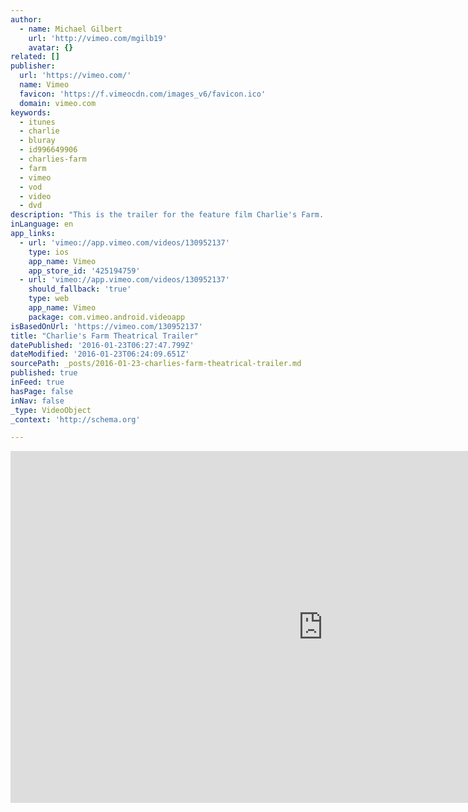 ```yaml
---
author:
  - name: Michael Gilbert
    url: 'http://vimeo.com/mgilb19'
    avatar: {}
related: []
publisher:
  url: 'https://vimeo.com/'
  name: Vimeo
  favicon: 'https://f.vimeocdn.com/images_v6/favicon.ico'
  domain: vimeo.com
keywords:
  - itunes
  - charlie
  - bluray
  - id996649906
  - charlies-farm
  - farm
  - vimeo
  - vod
  - video
  - dvd
description: "This is the trailer for the feature film Charlie's Farm. I edited Charlie's Farm in 2014 and it was released in December of that year. It was released on DVD, BluRay, and VOD in June 2015. Available on iTunes here https://itunes.apple.com/au/movie/charlies-farm/id996649906"
inLanguage: en
app_links:
  - url: 'vimeo://app.vimeo.com/videos/130952137'
    type: ios
    app_name: Vimeo
    app_store_id: '425194759'
  - url: 'vimeo://app.vimeo.com/videos/130952137'
    should_fallback: 'true'
    type: web
    app_name: Vimeo
    package: com.vimeo.android.videoapp
isBasedOnUrl: 'https://vimeo.com/130952137'
title: "Charlie's Farm Theatrical Trailer"
datePublished: '2016-01-23T06:27:47.799Z'
dateModified: '2016-01-23T06:24:09.651Z'
sourcePath: _posts/2016-01-23-charlies-farm-theatrical-trailer.md
published: true
inFeed: true
hasPage: false
inNav: false
_type: VideoObject
_context: 'http://schema.org'

---
```

<iframe src="https://cdn.embedly.com/widgets/media.html?src=https%3A%2F%2Fplayer.vimeo.com%2Fvideo%2F130952137&amp;url=https%3A%2F%2Fvimeo.com%2F130952137&amp;image=http%3A%2F%2Fi.vimeocdn.com%2Fvideo%2F524574376_1280.jpg&amp;key=b7d04c9b404c499eba89ee7072e1c4f7&amp;type=text%2Fhtml&amp;schema=vimeo" width="1000" height="563" scrolling="no" frameborder="0" allowfullscreen="allowfullscreen" style=""></iframe>